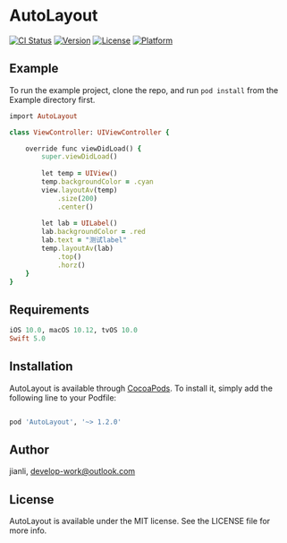 # AutoLayout

[![CI Status](https://img.shields.io/travis/FullStack-Jian/AutoLayout.svg?style=flat)](https://travis-ci.org/FullStack-Jian/AutoLayout)
[![Version](https://img.shields.io/cocoapods/v/AutoLayout.svg?style=flat)](https://cocoapods.org/pods/AutoLayout)
[![License](https://img.shields.io/cocoapods/l/AutoLayout.svg?style=flat)](https://cocoapods.org/pods/AutoLayout)
[![Platform](https://img.shields.io/cocoapods/p/AutoLayout.svg?style=flat)](https://cocoapods.org/pods/AutoLayout)

## Example

To run the example project, clone the repo, and run `pod install` from the Example directory first.

```ruby
import AutoLayout

class ViewController: UIViewController {

    override func viewDidLoad() {
        super.viewDidLoad()
        
        let temp = UIView()
        temp.backgroundColor = .cyan
        view.layoutAv(temp)
            .size(200)
            .center()
        
        let lab = UILabel()
        lab.backgroundColor = .red
        lab.text = "测试label"
        temp.layoutAv(lab)
            .top()
            .horz()
    }
}
```

## Requirements
```ruby
iOS 10.0, macOS 10.12, tvOS 10.0
Swift 5.0
```

## Installation

AutoLayout is available through [CocoaPods](https://cocoapods.org). To install
it, simply add the following line to your Podfile:

```ruby

pod 'AutoLayout', '~> 1.2.0'

```

## Author

  jianli, develop-work@outlook.com

## License

AutoLayout is available under the MIT license. See the LICENSE file for more info.
